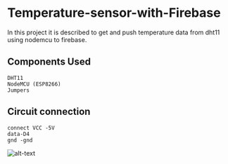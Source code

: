 # Temperature-sensor-with-Firebase
 In this project it is described to get and push temperature data from dht11 using nodemcu to firebase.
## Components Used
    DHT11
    NodeMCU (ESP8266)
    Jumpers
 ## Circuit connection
    connect VCC -5V
    data-D4
    gnd -gnd
    
 ![alt-text]()
